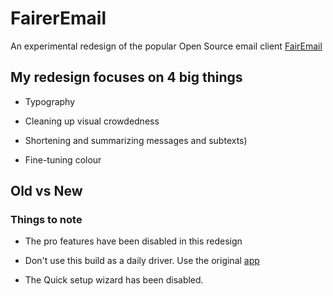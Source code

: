 # FairerEmail
An experimental redesign of the popular Open Source email client [FairEmail](https://github.com/M66B/FairEmail)

## My redesign focuses on 4 big things

* Typography

* Cleaning up visual crowdedness

* Shortening and summarizing messages and subtexts)

* Fine-tuning colour

## Old vs New


### Things to note

* The pro features have been disabled in this redesign

* Don't use this build as a daily driver. Use the original [app](https://email.faircode.eu/)

* The Quick setup wizard has been disabled.
